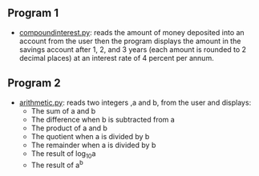 ## Program 1
* [compoundinterest.py](./compoundinterest.py):
reads the amount of money deposited into an account from the user then the program displays the amount in the savings account after 1, 2, and 3 years (each amount is rounded to 2 decimal places) at an interest rate of 4 percent per annum.

## Program 2
* [arithmetic.py](./arithmetic.py): 
reads two integers ,a and b, from the user and displays:
    * The sum of a and b
    * The difference when b is subtracted from a
    * The product of a and b
    * The quotient when a is divided by b
    * The remainder when a is divided by b
    * The result of log<sub>10</sub>a
    * The result of a<sup>b</sup>
